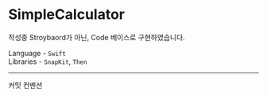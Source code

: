 # SimpleCalculator

작성중
Stroybaord가 아닌, Code 베이스로 구현하였습니다.

Language - `Swift`  
Libraries  - `SnapKit`, `Then`  

---
커밋 컨벤션



